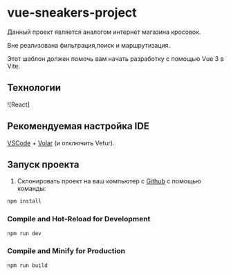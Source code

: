 # vue-sneakers-project
Данный проект является аналогом интернет магазина кросовок.

Вне реализована фильтрация,поиск и маршрутизация.

Этот шаблон должен помочь вам начать разработку с помощью Vue 3 в Vite.

## Технологии
![React]

## Рекомендуемая настройка IDE

[VSCode](https://code.visualstudio.com/) + [Volar](https://marketplace.visualstudio.com/items?itemName=Vue.volar) (и отключить Vetur).

## Запуск проекта

1. Склонировать проект на ваш компьютер с [Github](https://github.com/FilimonovAlexey/movies-explorer-frontend/tree/level-3) с помощью команды:



```sh
npm install
```

### Compile and Hot-Reload for Development

```sh
npm run dev
```

### Compile and Minify for Production

```sh
npm run build
```
